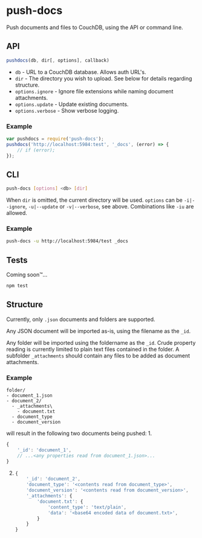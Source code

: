 # push-docs
Push documents and files to CouchDB, using the API or command line.

## API
```js
pushdocs(db, dir[, options], callback)
```

* `db` - URL to a CouchDB database. Allows auth URL's.
* `dir` - The directory you wish to upload. See below for details regarding structure.
* `options.ignore` - Ignore file extensions while naming document attachments.
* `options.update` - Update existing documents.
* `options.verbose` - Show verbose logging.

### Example
```js
var pushdocs = require('push-docs');
pushdocs('http://localhost:5984:test', '_docs', (error) => {
	// if (error);
});
```

## CLI
```sh
push-docs [options] <db> [dir]
```

When `dir` is omitted, the current directory will be used.
`options` can be `-i|--ignore`, `-u|--update` or `-v|--verbose`, see above.
Combinations like `-iu` are allowed.

### Example
```sh
push-docs -u http://localhost:5984/test _docs
```

## Tests
Coming soon™...
```sh
npm test
```

## Structure
Currently, only `.json` documents and folders are supported.

Any JSON document will be imported as-is, using the filename as the `_id`.

Any folder will be imported using the foldername as the `_id`. Crude property reading is currently limited to plain text files contained in the folder. A subfolder `_attachments` should contain any files to be added as document attachments.

### Example
```
folder/
- document_1.json
- document_2/
  - _attachments\
    - document.txt
  - document_type
  - document_version
```
will result in the following two documents being pushed:
1.
   ```js
   {
       '_id': 'document_1',
       // ...<any properties read from document_1.json>...
   }
   ```
2.
   ```js
   {
       '_id': 'document_2',
       'document_type': '<contents read from document_type>',
       'document_version': '<contents read from document_version>',
       '_attachments': {
           'document.txt': {
               'content_type': 'text/plain',
               'data': '<base64 encoded data of document.txt>',
           }
       }
   }
   ```
